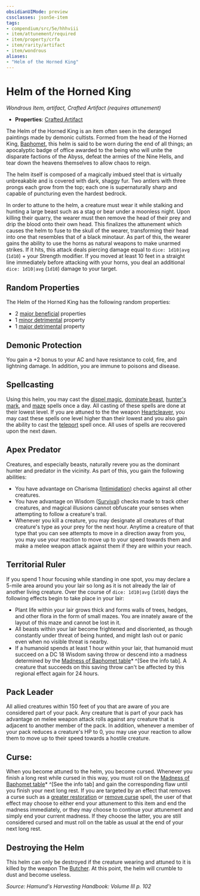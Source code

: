 ```yaml
---
obsidianUIMode: preview
cssclasses: json5e-item
tags:
- compendium/src/5e/hhhviii
- item/attunement/required
- item/property/crfa
- item/rarity/artifact
- item/wondrous
aliases: 
- "Helm of the Horned King"
---
```

# Helm of the Horned King
*Wondrous Item, artifact, Crafted Artifact (requires attunement)*  

- **Properties**: [Crafted Artifact](/compendium/rules/item-properties.md#Crafted%20Artifact)

The Helm of the Horned King is an item often seen in the deranged paintings made by demonic cultists. Formed from the head of the Horned King, [Baphomet](compendium/bestiary/npc/baphomet-mpmm.md), this helm is said to be worn during the end of all things; an apocalyptic badge of office awarded to the being who will unite the disparate factions of the Abyss, defeat the armies of the Nine Hells, and tear down the heavens themselves to allow chaos to reign.

The helm itself is composed of a magically imbued steel that is virtually unbreakable and is covered with dark, shaggy fur. Two antlers with three prongs each grow from the top; each one is supernaturally sharp and capable of puncturing even the hardest bedrock.

In order to attune to the helm, a creature must wear it while stalking and hunting a large beast such as a stag or bear under a moonless night. Upon killing their quarry, the wearer must then remove the head of their prey and drip the blood onto their own head. This finalizes the attunement which causes the helm to fuse to the skull of the wearer, transforming their head into one that resembles that of a black minotaur. As part of this, the wearer gains the ability to use the horns as natural weapons to make unarmed strikes. If it hits, this attack deals piercing damage equal to `dice: 1d10|avg` (`1d10`) + your Strength modifier. If you moved at least 10 feet in a straight line immediately before attacking with your horns, you deal an additional `dice: 1d10|avg` (`1d10`) damage to your target.

## Random Properties

The Helm of the Horned King has the following random properties:

- 2 [major beneficial](compendium/tables/artifact-properties-major-beneficial-properties.md) properties  
- 1 [minor detrimental](compendium/tables/artifact-properties-minor-detrimental-properties.md) property  
- 1 [major detrimental](compendium/tables/artifact-properties-major-detrimental-properties.md) property  

## Demonic Protection

You gain a +2 bonus to your AC and have resistance to cold, fire, and lightning damage. In addition, you are immune to poisons and disease.

## Spellcasting

Using this helm, you may cast the [dispel magic](compendium/spells/dispel-magic.md), [dominate beast](compendium/spells/dominate-beast.md), [hunter's mark](compendium/spells/hunters-mark.md), and [maze](compendium/spells/maze.md) spells once a day. All casting of these spells are done at their lowest level. If you are attuned to the the weapon [Heartcleaver](compendium/items/heartcleaver-hhhviii.md), you may cast these spells one level higher than their lowest and you also gain the ability to cast the [teleport](compendium/spells/teleport.md) spell once. All uses of spells are recovered upon the next dawn.

## Apex Predator

Creatures, and especially beasts, naturally revere you as the dominant hunter and predator in the vicinity. As part of this, you gain the following abilities:

- You have advantage on Charisma ([Intimidation](/compendium/rules/skills.md#Intimidation)) checks against all other creatures.  
- You have advantage on Wisdom ([Survival](/compendium/rules/skills.md#Survival)) checks made to track other creatures, and magical illusions cannot obfuscate your senses when attempting to follow a creature's trail.  
- Whenever you kill a creature, you may designate all creatures of that creature's type as your prey for the next hour. Anytime a creature of that type that you can see attempts to move in a direction away from you, you may use your reaction to move up to your speed towards them and make a melee weapon attack against them if they are within your reach.  

## Territorial Ruler

If you spend 1 hour focusing while standing in one spot, you may declare a 5-mile area around you your lair so long as it is not already the lair of another living creature. Over the course of `dice: 1d10|avg` (`1d10`) days the following effects begin to take place in your lair:

- Plant life within your lair grows thick and forms walls of trees, hedges, and other flora in the form of small mazes. You are innately aware of the layout of this maze and cannot be lost in it.  
- All beasts within your lair become frightened and disoriented, as though constantly under threat of being hunted, and might lash out or panic even when no visible threat is nearby.  
- If a humanoid spends at least 1 hour within your lair, that humanoid must succeed on a DC 18 Wisdom saving throw or descend into a madness determined by the [Madness of Baphomet table](compendium/bestiary/npc/baphomet-mpmm.md)* ^[See the info tab]. A creature that succeeds on this saving throw can't be affected by this regional effect again for 24 hours.  

## Pack Leader

All allied creatures within 150 feet of you that are aware of you are considered part of your pack. Any creature that is part of your pack has advantage on melee weapon attack rolls against any creature that is adjacent to another member of the pack. In addition, whenever a member of your pack reduces a creature's HP to 0, you may use your reaction to allow them to move up to their speed towards a hostile creature.

## Curse:

When you become attuned to the helm, you become cursed. Whenever you finish a long rest while cursed in this way, you must roll on the [Madness of Baphomet table](compendium/bestiary/npc/baphomet-mpmm.md)* ^[See the info tab] and gain the corresponding flaw until you finish your next long rest. If you are targeted by an effect that removes a curse such as a [greater restoration](compendium/spells/greater-restoration.md) or [remove curse](compendium/spells/remove-curse.md) spell, the user of that effect may choose to either end your attunement to this item and end the madness immediately, or they may choose to continue your attunement and simply end your current madness. If they choose the latter, you are still considered cursed and must roll on the table as usual at the end of your next long rest.

## Destroying the Helm

This helm can only be destroyed if the creature wearing and attuned to it is killed by the weapon The [Butcher](compendium/items/butcher-hhhviii.md). At this point, the helm will crumble to dust and become useless.

*Source: Hamund's Harvesting Handbook: Volume III p. 102*
